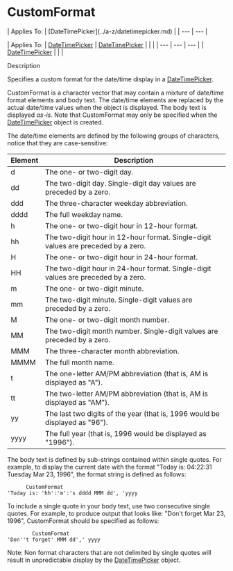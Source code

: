 




<h1 class="heading"><span class="name">CustomFormat</span></h1>
| Applies To: | [DateTimePicker](../a-z/datetimepicker.md) |
| --- | ---  |

| Applies To: | [DateTimePicker](../a-z/datetimepicker.md) | [DateTimePicker](../a-z/datetimepicker.md) |  |  |
| --- | --- | ---  |
| [DateTimePicker](../a-z/datetimepicker.md) |  |  |


Description


Specifies a custom format for the date/time display in a [DateTimePicker](../a-z/datetimepicker.md).



CustomFormat is a character vector that may contain a mixture of date/time format elements and body text. The date/time elements are replaced  by the actual date/time values when the object is displayed. The body text is displayed *as-is*. Note that CustomFormat may only be specified when the [DateTimePicker](../a-z/datetimepicker.md) object is created.


The date/time elements are defined by the following groups of characters, notice that they are case-sensitive:

| Element | Description |
| --- | ---  |
| d | The one- or two-digit day. |
| dd | The two-digit day. Single-digit day values are preceded by a zero. |
| ddd | The three-character weekday abbreviation. |
| dddd | The full weekday name. |
| h | The one- or two-digit hour in 12-hour format. |
| hh | The two-digit hour in 12-hour format. Single-digit values are preceded by a zero. |
| H | The one- or two-digit hour in 24-hour format. |
| HH | The two-digit hour in 24-hour format. Single-digit values are preceded by a zero. |
| m | The one- or two-digit minute. |
| mm | The two-digit minute. Single-digit values are preceded by a zero. |
| M | The one- or two-digit month number. |
| MM | The two-digit month number. Single-digit values are preceded by a zero. |
| MMM | The three-character month abbreviation. |
| MMMM | The full month name. |
| t | The one-letter AM/PM abbreviation (that is, AM is displayed as "A"). |
| tt | The two-letter AM/PM abbreviation (that is, AM is displayed as "AM"). |
| yy | The last two digits of the year (that is, 1996 would be displayed as "96"). |
| yyyy | The full year (that is, 1996 would be displayed as "1996"). |



The body text is defined by sub-strings contained within single quotes. For example, to display the current date with the format "Today is: 04:22:31 Tuesday Mar 23, 1996", the format string is defined as follows:
```apl
      CustomFormat
'Today is: 'hh':'m':'s dddd MMM dd', 'yyyy
```




To include a single quote in your body text, use two consecutive single quotes. For example, to produce output that looks like: "Don't forget Mar 23, 1996", CustomFormat should be specified as follows:
```apl
        CustomFormat
'Don''t forget' MMM dd',' yyyy
```



Note: Non format characters that are not delimited by single quotes will result in unpredictable display by the [DateTimePicker](../a-z/datetimepicker.md) object.


